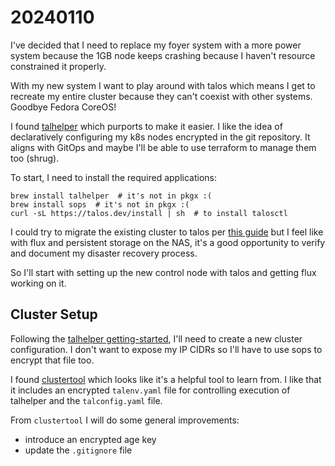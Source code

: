 # 20240110

I've decided that I need to replace my foyer system with a more power system because the 1GB node keeps crashing because
I haven't resource constrained it properly.

With my new system I want to play around with talos which means I get to recreate my entire cluster because they can't
coexist with other systems. Goodbye Fedora CoreOS!

I found [talhelper](https://budimanjojo.github.io/talhelper/latest/getting-started/) which purports to make it easier. I
like the idea of declaratively configuring my k8s nodes encrypted in the git repository. It aligns with GitOps and maybe
I'll be able to use terraform to manage them too (shrug).

To start, I need to install the required applications:

```shell
brew install talhelper  # it's not in pkgx :(
brew install sops  # it's not in pkgx :(
curl -sL https://talos.dev/install | sh  # to install talosctl
```

I could try to migrate the existing cluster to talos per [this
guide](https://www.talos.dev/v1.6/advanced/migrating-from-kubeadm/) but I feel like with flux and persistent storage on
the NAS, it's a good opportunity to verify and document my disaster recovery process.

So I'll start with setting up the new control node with talos and getting flux working on it.

## Cluster Setup

Following the [talhelper getting-started](https://budimanjojo.github.io/talhelper/latest/getting-started/), I'll need to
create a new cluster configuration. I don't want to expose my IP CIDRs so I'll have to use sops to encrypt that file
too.

I found [clustertool](https://github.com/truecharts/clustertool) which looks like it's a helpful tool to learn from. I
like that it includes an encrypted `talenv.yaml` file for controlling execution of talhelper and the `talconfig.yaml`
file.

From `clustertool` I will do some general improvements:

* introduce an encrypted age key
* update the `.gitignore` file
